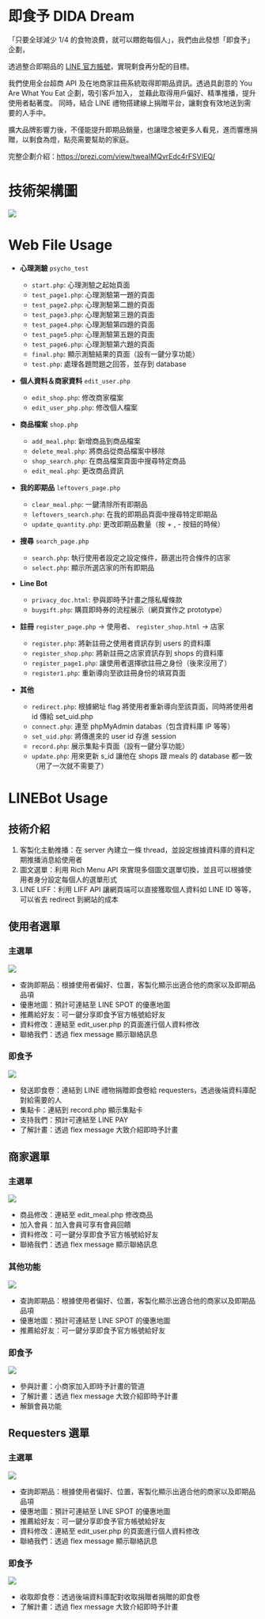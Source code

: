 # 即食予 DIDA Dream

「只要全球減少 1/4 的食物浪費，就可以餵飽每個人」，我們由此發想「即食予」企劃，

透過整合即期品的 [LINE 官方帳號](https://page.line.me/?accountId=195dceee)，實現剩食再分配的目標。

我們使用全台超商 API 及在地商家註冊系統取得即期品資訊。透過具創意的 You Are What You Eat 企劃，吸引客戶加入，
並藉此取得用戶偏好、精準推播，提升使用者黏著度。
同時，結合 LINE 禮物搭建線上捐贈平台，讓剩食有效地送到需要的人手中。

擴大品牌影響力後，不僅能提升即期品銷量，也讓理念被更多人看見，進而響應捐贈，以剩食為燈，點亮需要幫助的家庭。

完整企劃介紹：https://prezi.com/view/tweaIMQvrEdc4rFSVIEQ/

# 技術架構圖
![](https://i.imgur.com/oWAvGFq.png)

# Web File Usage

- **心理測驗** `psycho_test`
    - `start.php`: 心理測驗之起始頁面
    - `test_page1.php`: 心理測驗第一題的頁面
    - `test_page2.php`: 心理測驗第二題的頁面
    - `test_page3.php`: 心理測驗第三題的頁面
    - `test_page4.php`: 心理測驗第四題的頁面
    - `test_page5.php`: 心理測驗第五題的頁面
    - `test_page6.php`: 心理測驗第六題的頁面
    - `final.php`: 顯示測驗結果的頁面（設有一鍵分享功能）
    - `test.php`: 處理各題問題之回答，並存到 database

- **個人資料＆商家資料** `edit_user.php`
    - `edit_shop.php`: 修改商家檔案
    - `edit_user_php.php`: 修改個人檔案

- **商品檔案** `shop.php`
    - `add_meal.php`: 新增商品到商品檔案
    - `delete_meal.php`: 將商品從商品檔案中移除
    - `shop_search.php`: 在商品檔案頁面中搜尋特定商品
    - `edit_meal.php`: 更改商品資訊

- **我的即期品** `leftovers_page.php`
    - `clear_meal.php`:  一鍵清除所有即期品
    - `leftovers_search.php`: 在我的即期品頁面中搜尋特定即期品
    - `update_quantity.php`: 更改即期品數量（按 + , - 按鈕的時候）

- **搜尋** `search_page.php`
    - `search.php`: 執行使用者設定之設定條件，篩選出符合條件的店家
    - `select.php`: 顯示所選店家的所有即期品

- **Line Bot**
    - `privacy_doc.html`: 參與即時予計畫之隱私權條款
    - `buygift.php`: 購買即時券的流程展示（網頁實作之 prototype）

- **註冊** `register_page.php` → 使用者、 `register_shop.html` → 店家
    - `register.php`: 將新註冊之使用者資訊存到 users 的資料庫
    - `register_shop.php`: 將新註冊之店家資訊存到 shops 的資料庫
    - `register_page1.php`: 讓使用者選擇欲註冊之身份（後來沒用了）
    - `register1.php`: 重新導向至欲註冊身份的填寫頁面

- **其他**
    - `redirect.php`: 根據網址 flag 將使用者重新導向至該頁面，同時將使用者 id 傳給 set_uid.php
    - `connect.php`: 連至 phpMyAdmin databas（包含資料庫 IP 等等）
    - `set_uid.php`: 將傳進來的 user id 存進 session
    - `record.php`: 展示集點卡頁面（設有一鍵分享功能）
    - `update.php`: 用來更新 s_id 讓他在 shops 跟 meals 的 database 都一致（用了一次就不需要了）

# LINEBot Usage
## 技術介紹
1. 客製化主動推播：在 server 內建立一條 thread，並設定根據資料庫的資料定期推播消息給使用者
2. 圖文選單：利用 Rich Menu API 來實現多個圖文選單切換，並且可以根據使用者身分設定每個人的選單形式
3. LINE LIFF：利用 LIFF API 讓網頁端可以直接獲取個人資料如 LINE ID 等等，可以省去 redirect 到網站的成本

## 使用者選單
### 主選單
![](https://i.imgur.com/2RUxQmj.png)
- 查詢即期品：根據使用者偏好、位置，客製化顯示出適合他的商家以及即期品品項
- 優惠地圖：預計可連結至 LINE SPOT 的優惠地圖
- 推薦給好友：可一鍵分享即食予官方帳號給好友
- 資料修改：連結至 edit_user.php 的頁面進行個人資料修改
- 聯絡我們：透過 flex message 顯示聯絡訊息

### 即食予
![](https://i.imgur.com/CtNq6bJ.png)
- 發送即食卷：連結到 LINE 禮物捐贈即食卷給 requesters，透過後端資料庫配對給需要的人
- 集點卡：連結到 record.php 顯示集點卡
- 支持我們：預計可連結至 LINE PAY
- 了解計畫：透過 flex message 大致介紹即時予計畫

## 商家選單
### 主選單
![](https://i.imgur.com/TIQKDbO.png)
- 商品修改：連結至 edit_meal.php 修改商品
- 加入會員：加入會員可享有會員回饋
- 資料修改：可一鍵分享即食予官方帳號給好友
- 聯絡我們：透過 flex message 顯示聯絡訊息

### 其他功能
![](https://i.imgur.com/YBdDWdv.png)
- 查詢即期品：根據使用者偏好、位置，客製化顯示出適合他的商家以及即期品品項
- 優惠地圖：預計可連結至 LINE SPOT 的優惠地圖
- 推薦給好友：可一鍵分享即食予官方帳號給好友

### 即食予
![](https://i.imgur.com/MASRRCL.png)
- 參與計畫：小商家加入即時予計畫的管道
- 了解計畫：透過 flex message 大致介紹即時予計畫
- 解鎖會員功能

## Requesters 選單
### 主選單
![](https://i.imgur.com/2RUxQmj.png)
- 查詢即期品：根據使用者偏好、位置，客製化顯示出適合他的商家以及即期品品項
- 優惠地圖：預計可連結至 LINE SPOT 的優惠地圖
- 推薦給好友：可一鍵分享即食予官方帳號給好友
- 資料修改：連結至 edit_user.php 的頁面進行個人資料修改
- 聯絡我們：透過 flex message 顯示聯絡訊息

### 即食予
![](https://i.imgur.com/B9kwZfw.png)
- 收取即食卷：透過後端資料庫配對收取捐贈者捐贈的即食卷
- 了解計畫：透過 flex message 大致介紹即時予計畫

